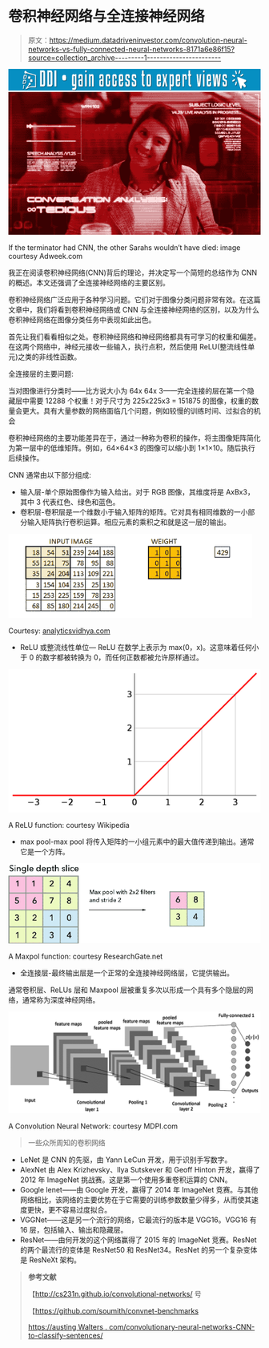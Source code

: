 # 卷积神经网络与全连接神经网络

> 原文：<https://medium.datadriveninvestor.com/convolution-neural-networks-vs-fully-connected-neural-networks-8171a6e86f15?source=collection_archive---------1----------------------->

[![](img/fe253c6edadb8854646a76a0e27f85f0.png)](http://www.track.datadriveninvestor.com/1B9E)![](img/e36a36e2192b422ca54ac9fc7ce9e9c7.png)

If the terminator had CNN, the other Sarahs wouldn’t have died: image courtesy Adweek.com

我正在阅读卷积神经网络(CNN)背后的理论，并决定写一个简短的总结作为 CNN 的概述。本文还强调了全连接神经网络的主要区别。

卷积神经网络广泛应用于各种学习问题。它们对于图像分类问题非常有效。在这篇文章中，我们将看到卷积神经网络或 CNN 与全连接神经网络的区别，以及为什么卷积神经网络在图像分类任务中表现如此出色。

首先让我们看看相似之处。卷积神经网络和神经网络都具有可学习的权重和偏差。在这两个网络中，神经元接收一些输入，执行点积，然后使用 ReLU(整流线性单元)之类的非线性函数。

全连接层的主要问题:

当对图像进行分类时——比方说大小为 64x 64x 3——完全连接的层在第一个隐藏层中需要 12288 个权重！对于尺寸为 225x225x3 = 151875 的图像，权重的数量会更大。具有大量参数的网络面临几个问题，例如较慢的训练时间、过拟合的机会

卷积神经网络的主要功能差异在于，通过一种称为卷积的操作，将主图像矩阵简化为第一层中的低维矩阵。例如，64×64×3 的图像可以缩小到 1×1×10。随后执行后续操作。

CNN 通常由以下部分组成:

*   输入层-单个原始图像作为输入给出。对于 RGB 图像，其维度将是 AxBx3，其中 3 代表红色、绿色和蓝色。
*   卷积层-卷积层是一个维数小于输入矩阵的矩阵。它对具有相同维数的一小部分输入矩阵执行卷积运算。相应元素的乘积之和就是这一层的输出。

![](img/5ca9bd2c58fe89401f33f1e7bfe5e796.png)

Courtesy: [analyticsvidhya.com](https://www.analyticsvidhya.com/blog/2017/06/architecture-of-convolutional-neural-networks-simplified-demystified/padding-2/)

*   ReLU 或整流线性单位— ReLU 在数学上表示为 max(0，x)。这意味着任何小于 0 的数字都被转换为 0，而任何正数都被允许原样通过。

![](img/782ef6b491cfcb625b5cdb9ea856617f.png)

A ReLU function: courtesy Wikipedia

*   max pool-max pool 将传入矩阵的一小组元素中的最大值传递到输出。通常它是一个方阵。

![](img/5b6b3c7a703f5aabb6813a081bf72479.png)

A Maxpol function: courtesy ResearchGate.net

*   全连接层-最终输出层是一个正常的全连接神经网络层，它提供输出。

通常卷积层、ReLUs 层和 Maxpool 层被重复多次以形成一个具有多个隐层的网络，通常称为深度神经网络。

![](img/714d9ab81d7af9ef5d26beca950beb85.png)

A Convolution Neural Network: courtesy MDPI.com

> 一些众所周知的卷积网络

*   LeNet 是 CNN 的先驱，由 Yann LeCun 开发，用于识别手写数字。
*   AlexNet 由 Alex Krizhevsky、Ilya Sutskever 和 Geoff Hinton 开发，赢得了 2012 年 ImageNet 挑战赛。这是第一个使用多重卷积运算的 CNN。
*   Google lenet——由 Google 开发，赢得了 2014 年 ImageNet 竞赛。与其他网络相比，该网络的主要优势在于它需要的训练参数数量少得多，从而使其速度更快，更不容易过度拟合。
*   VGGNet——这是另一个流行的网络，它最流行的版本是 VGG16。VGG16 有 16 层，包括输入、输出和隐藏层。
*   ResNet——由何开发的这个网络赢得了 2015 年的 ImageNet 竞赛。ResNet 的两个最流行的变体是 ResNet50 和 ResNet34。ResNet 的另一个复杂变体是 ResNeXt 架构。

> **参考文献**
> 
> 【http://cs231n.github.io/convolutional-networks/ 号
> 
> 【https://github.com/soumith/convnet-benchmarks 
> 
> [https://austing Walters . com/convolutionary-neural-networks-CNN-to-classify-sentences/](https://austingwalters.com/convolutional-neural-networks-cnn-to-classify-sentences/)